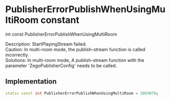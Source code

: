 


# PublisherErrorPublishWhenUsingMultiRoom constant







int const PublisherErrorPublishWhenUsingMultiRoom
  




<p>Description: StartPlayingStream failed.<br>Caution: In multi-room mode, the publish-stream function is called incorrectly.<br>Solutions: In multi-room mode, A publish-stream function with the parameter 'ZegoPublisherConfig' needs to be called.</p>



## Implementation

```dart
static const int PublisherErrorPublishWhenUsingMultiRoom = 1003070;
```







